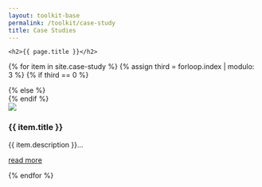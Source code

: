 ```yaml
---
layout: toolkit-base
permalink: /toolkit/case-study
title: Case Studies
---
```



<div class="usa-section usa-grid">

	<h2>{{ page.title }}</h2>

{% for item in site.case-study %}
	{% assign third = forloop.index | modulo: 3 %} {% if third == 0 %}
		<div class="usa-width-one-third usa-end-row">
				{% else %}
				<div class="usa-width-one-third">
						{% endif %}
						<article>
								<a href="{{ item.url | prepend: site.baseurl }}">
									<img src="{{ item.image }}">
								</a>
								<div class="infos">
										<h3 class="title">{{ item.title }}</h3>
										<p class="txt">
												{{ item.description }}...
										</p>
										<p>
											<a href="{{ item.url | prepend: site.baseurl }}" class="details">read more</a>
										</p>
								</div>
						</article>
		</div>
{% endfor %}
</div>